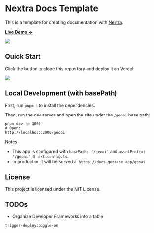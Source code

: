 # Nextra Docs Template

This is a template for creating documentation with [Nextra](https://nextra.site).

[**Live Demo →**](https://docs.geobase.app/geoai)

[![](.github/screenshot.png)](https://docs.geobase.app/geoai)

## Quick Start

Click the button to clone this repository and deploy it on Vercel:

[![](https://vercel.com/button)](https://vercel.com/new/clone?s=https%3A%2F%2Fgithub.com%2Fshuding%2Fnextra-docs-template&showOptionalTeamCreation=false)

## Local Development (with basePath)

First, run `pnpm i` to install the dependencies.

Then, run the dev server and open the site under the `/geoai` base path:

```
pnpm dev -p 3000
# Open:
http://localhost:3000/geoai
```

Notes
- This app is configured with `basePath: '/geoai'` and `assetPrefix: '/geoai'` in `next.config.ts`.
- In production it will be served at `https://docs.geobase.app/geoai`.

## License

This project is licensed under the MIT License.

## TODOs

- Organize Developer Frameworks into a table

`trigger-deploy:toggle-on`
